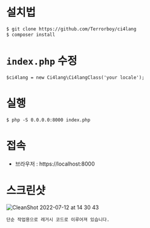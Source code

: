 
# 설치법
```bash
$ git clone https://github.com/Terrorboy/ci4lang
$ composer install
```

# `index.php` 수정
```
$ci4lang = new Ci4lang\Ci4langClass('your locale');
```

# 실행
```base
$ php -S 0.0.0.0:8000 index.php
```

# 접속
- 브라우저 : https://localhost:8000

# 스크린샷
![CleanShot 2022-07-12 at 14 30 43](https://user-images.githubusercontent.com/5427199/178416303-43539f7c-9d51-42e1-b773-1be9222893eb.png)


```
단순 작업용으로 레거시 코드로 이루어져 있습니다.
```
